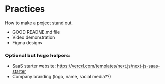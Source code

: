 # Practices

How to make a project stand out.

- GOOD README.md file
- Video demonstration
- Figma designs


### Optional but huge helpers:

- SaaS starter website: https://vercel.com/templates/next.js/next-js-saas-starter
- Company branding (logo, name, social media??)